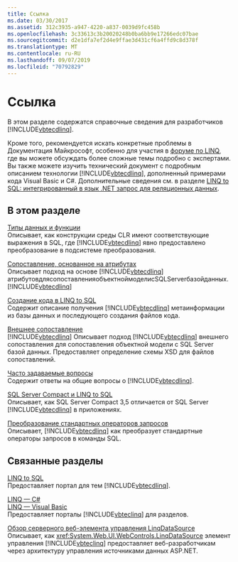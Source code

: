 ```yaml
---
title: Ссылка
ms.date: 03/30/2017
ms.assetid: 312c3935-a947-4220-a837-0039d9fc458b
ms.openlocfilehash: 3c33613c3b20020248b0ba6bb9e17266edc07bae
ms.sourcegitcommit: d2e1dfa7ef2d4e9ffae3d431cf6a4ffd9c8d378f
ms.translationtype: MT
ms.contentlocale: ru-RU
ms.lasthandoff: 09/07/2019
ms.locfileid: "70792829"
---
```

# <a name="reference"></a>Ссылка
В этом разделе содержатся справочные сведения для разработчиков [!INCLUDE[vbtecdlinq](../../../../../../includes/vbtecdlinq-md.md)].  
  
 Кроме того, рекомендуется искать конкретные проблемы в Документация Майкрософт, особенно для участия в [форуме по LINQ](https://go.microsoft.com/fwlink/?LinkId=76488), где вы можете обсуждать более сложные темы подробно с экспертами. Вы также можете изучить технический документ с подробным описанием технологии [!INCLUDE[vbtecdlinq](../../../../../../includes/vbtecdlinq-md.md)], дополненный примерами кода Visual Basic и C#. Дополнительные сведения см. в разделе [LINQ to SQL: интегрированный в язык .NET запрос для реляционных данных](https://go.microsoft.com/fwlink/?LinkId=93205).  
  
## <a name="in-this-section"></a>В этом разделе  
 [Типы данных и функции](data-types-and-functions.md)  
 Описывает, как конструкции среды CLR имеют соответствующие выражения в SQL, где [!INCLUDE[vbtecdlinq](../../../../../../includes/vbtecdlinq-md.md)] явно предоставлено преобразование в подсистеме преобразования.  
  
 [Сопоставление, основанное на атрибутах](attribute-based-mapping.md)  
 Описывает подход на основе [!INCLUDE[vbtecdlinq](../../../../../../includes/vbtecdlinq-md.md)] атрибутовдлясопоставленияобъектноймоделисSQLServerбазойданных.[!INCLUDE[vbtecdlinq](../../../../../../includes/vbtecdlinq-md.md)]  
  
 [Создание кода в LINQ to SQL](code-generation-in-linq-to-sql.md)  
 Содержит описание получения [!INCLUDE[vbtecdlinq](../../../../../../includes/vbtecdlinq-md.md)] метаинформации из базы данных и последующего создания файлов кода.  
  
 [Внешнее сопоставление](external-mapping.md)  
 [!INCLUDE[vbtecdlinq](../../../../../../includes/vbtecdlinq-md.md)] Описывает подход [!INCLUDE[vbtecdlinq](../../../../../../includes/vbtecdlinq-md.md)] внешнего сопоставления для сопоставления объектной модели с SQL Server базой данных. Предоставляет определение схемы XSD для файлов сопоставлений.  
  
 [Часто задаваемые вопросы](frequently-asked-questions.md)  
 Содержит ответы на общие вопросы о [!INCLUDE[vbtecdlinq](../../../../../../includes/vbtecdlinq-md.md)].  
  
 [SQL Server Compact и LINQ to SQL](sql-server-compact-and-linq-to-sql.md)  
 Описывает, как SQL Server Compact 3,5 отличается от SQL Server [!INCLUDE[vbtecdlinq](../../../../../../includes/vbtecdlinq-md.md)] в приложениях.  
  
 [Преобразование стандартных операторов запросов](standard-query-operator-translation.md)  
 Описывает, [!INCLUDE[vbtecdlinq](../../../../../../includes/vbtecdlinq-md.md)] как преобразует стандартные операторы запросов в команды SQL.  
  
## <a name="related-sections"></a>Связанные разделы  
 [LINQ to SQL](index.md)  
 Предоставляет портал для тем [!INCLUDE[vbtecdlinq](../../../../../../includes/vbtecdlinq-md.md)].  
  
 [LINQ — C#](../../../../../csharp/programming-guide/concepts/linq/index.md)  
 [LINQ — Visual Basic](../../../../../visual-basic/programming-guide/concepts/linq/index.md)  
 Предоставляет порталы [!INCLUDE[vbteclinq](../../../../../../includes/vbteclinq-md.md)] для разделов.  
  
 [Обзор серверного веб-элемента управления LinqDataSource](https://docs.microsoft.com/previous-versions/aspnet/bb547113(v=vs.100))  
 Описывает, как <xref:System.Web.UI.WebControls.LinqDataSource> элемент управления [!INCLUDE[vbteclinq](../../../../../../includes/vbteclinq-md.md)] предоставляет веб-разработчикам через архитектуру управления источниками данных ASP.NET.
